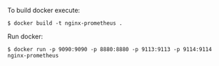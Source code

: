 
To build docker execute:
```
$ docker build -t nginx-prometheus .
```

Run docker:
```
$ docker run -p 9090:9090 -p 8880:8880 -p 9113:9113 -p 9114:9114 nginx-prometheus
```

